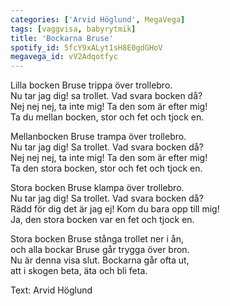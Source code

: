 ```yaml
---
categories: ['Arvid Höglund', MegaVega]
tags: [vaggvisa, babyrytmik]
title: 'Bockarna Bruse'
spotify_id: 5fcY9xALyt1sH8E0gdGHoV
megavega_id: vV2Adqotfyc
---
```


Lilla bocken Bruse trippa över trollebro.  
Nu tar jag dig! sa trollet. Vad svara bocken då?  
Nej nej nej, ta inte mig! Ta den som är efter mig!  
Ta du mellan bocken, stor och fet och tjock en.

Mellanbocken Bruse trampa över trollebro.  
Nu tar jag dig! Sa trollet. Vad svara bocken då?  
Nej nej nej, ta inte mig! Ta den som är efter mig!  
Ta den stora bocken, stor och fet och tjock en.

Stora bocken Bruse klampa över trollebro.  
Nu tar jag dig! Sa trollet. Vad svara bocken då?  
Rädd för dig det är jag ej! Kom du bara opp till mig!  
Ja, den stora bocken var en fet och tjock en.

Stora bocken Bruse stånga trollet ner i ån,  
och alla bockar Bruse går trygga över bron.  
Nu är denna visa slut. Bockarna går ofta ut,  
att i skogen beta, äta och bli feta.


Text: Arvid Höglund
